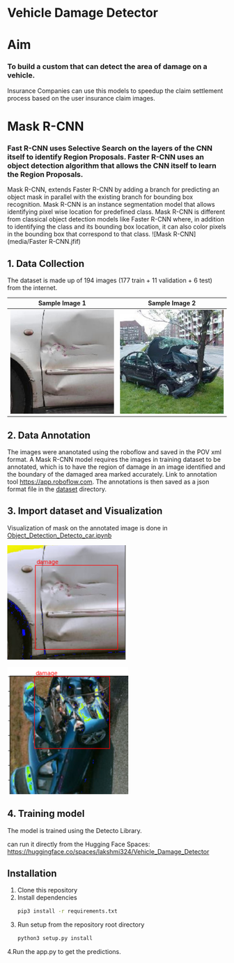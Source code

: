 # Vehicle Damage Detector



# Aim
### To build a custom that can detect the area of damage on a vehicle.
Insurance Companies can use this models to speedup the claim settlement process based on the user insurance claim images.


# Mask R-CNN
### Fast R-CNN uses Selective Search on the layers of the CNN itself to identify Region Proposals. Faster R-CNN uses an object detection algorithm that allows the CNN itself to learn the Region Proposals.
Mask R-CNN, extends Faster R-CNN by adding a branch for predicting an object mask in parallel with the existing branch for bounding box recognition. Mask R-CNN is an instance segmentation model that allows identifying pixel wise location for predefined class. Mask R-CNN is different from classical object detection models like Faster R-CNN where, in addition to identifying the class and its bounding box location, it can also color pixels in the bounding box that correspond to that class.
![Mask R-CNN](media/Faster R-CNN.jfif)


## 1. Data Collection
The dataset is made up of 194 images (177 train + 11 validation + 6 test) from the internet.

Sample Image 1             |   Sample Image 2
:-------------------------:|:-------------------------:
![Sample Car Damage 1](media/damage1.jpg)       |  ![Sample Car Damage 2](media/damage2.jpg)

## 2. Data Annotation
The images were ananotated using the roboflow and saved in the POV xml format.
A Mask R-CNN model requires the images in training dataset to be annotated, which is to have the region of damage in an image identified and the boundary of the damaged area marked accurately.
Link to annotation tool https://app.roboflow.com. The annotations is then saved as a json format file in the [dataset](/Annotation) directory.

## 3. Import dataset and Visualization

Visualization of mask on the annotated image is done in [Object_Detection_Detecto_car.ipynb](Object_Detection_Detecto_car.ipynb)

![Visualization of Input 1](media/visualization1.png)   

![Visualization of Input 2](media/visualization2.png)   


## 4. Training model
The model is trained using the Detecto Library.



can run it directly from the Hugging Face Spaces:
https://huggingface.co/spaces/lakshmi324/Vehicle_Damage_Detector

## Installation
1. Clone this repository
2. Install dependencies
   ```bash
   pip3 install -r requirements.txt
   ```
3. Run setup from the repository root directory
    ```bash
    python3 setup.py install
    ```

4.Run the app.py to get the predictions.
